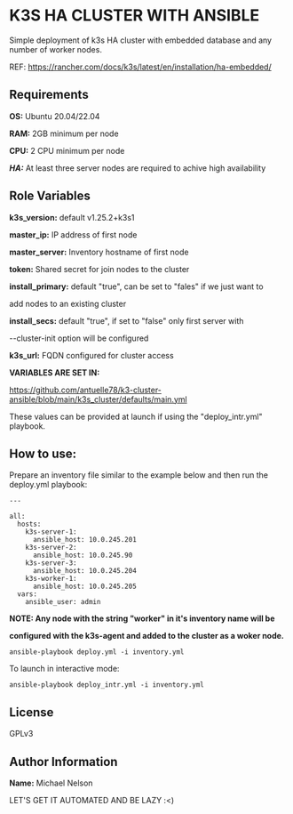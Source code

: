 K3S HA CLUSTER WITH ANSIBLE
===========================

Simple deployment of k3s HA cluster with embedded database and any number of
worker nodes.

REF: https://rancher.com/docs/k3s/latest/en/installation/ha-embedded/

Requirements
------------

**OS:** Ubuntu 20.04/22.04

**RAM:** 2GB minimum per node

**CPU:** 2 CPU minimum per node

***HA:*** At least three server nodes are required to achive high availability

Role Variables
--------------

**k3s_version:** default v1.25.2+k3s1

**master_ip:** IP address of first node

**master_server:** Inventory hostname of first node

**token:** Shared secret for join nodes to the cluster

**install_primary:** default "true", can be set to "fales" if we just want to

add nodes to an existing cluster

**install_secs:** default "true", if set to "false" only first server with

--cluster-init option will be configured

**k3s_url:** FQDN configured for cluster access

**VARIABLES ARE SET IN:**

https://github.com/antuelle78/k3-cluster-ansible/blob/main/k3s_cluster/defaults/main.yml

These values can be provided at launch if using the "deploy_intr.yml" playbook.


How to use:
-----------

Prepare an inventory file similar to the example below and then run the deploy.yml playbook:


    ---

    all:
      hosts:
        k3s-server-1:
          ansible_host: 10.0.245.201
        k3s-server-2:
          ansible_host: 10.0.245.90
        k3s-server-3:
          ansible_host: 10.0.245.204
        k3s-worker-1:
          ansible_host: 10.0.245.205
      vars:
        ansible_user: admin

**NOTE: Any node with the string "worker" in it's inventory name will be**

   **configured with the k3s-agent and added to the cluster as a woker node.**

```
ansible-playbook deploy.yml -i inventory.yml

```

To launch in interactive mode:

```
ansible-playbook deploy_intr.yml -i inventory.yml

```

License
-------

GPLv3

Author Information
------------------

**Name:** Michael Nelson

LET'S GET IT AUTOMATED AND BE LAZY :<)

